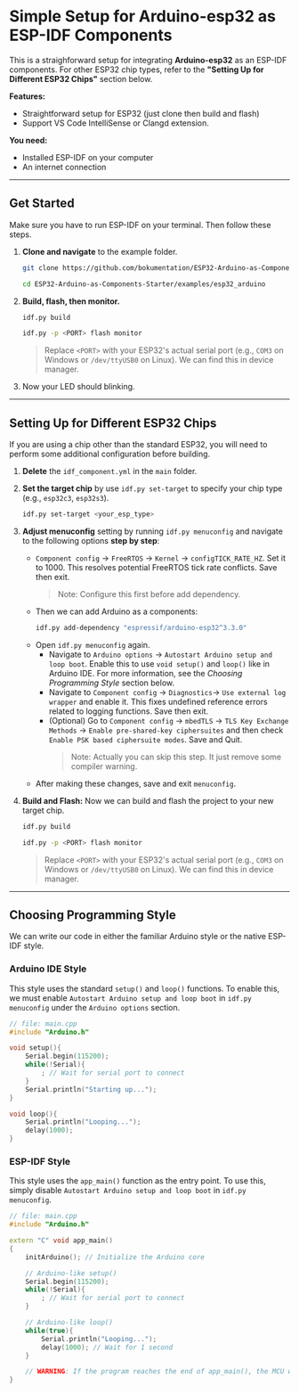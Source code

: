 # Simple Setup for Arduino-esp32 as ESP-IDF Components

This is a straighforward setup for integrating **Arduino-esp32** as an ESP-IDF components. For other ESP32 chip types, refer to the **"Setting Up for Different ESP32 Chips"** section below.

**Features:**
- Straightforward setup for ESP32 (just clone then build and flash)
- Support VS Code IntelliSense or Clangd extension.

**You need:**
- Installed ESP-IDF on your computer
- An internet connection

---
## Get Started
Make sure you have to run ESP-IDF on your terminal. Then follow these steps.
1. **Clone and navigate** to the example folder.
    ```bash
    git clone https://github.com/bokumentation/ESP32-Arduino-as-Components-Starter.git
    ```
    ```bash
    cd ESP32-Arduino-as-Components-Starter/examples/esp32_arduino
    ```
2. **Build, flash, then monitor.**
    ```bash
    idf.py build
    ```
    ```bash
    idf.py -p <PORT> flash monitor
    ```
    >
    > Replace `<PORT>` with your ESP32's actual serial port (e.g., `COM3` on Windows or `/dev/ttyUSB0` on Linux). We can find this in device manager.
3. Now your LED should blinking.

---
## Setting Up for Different ESP32 Chips
If you are using a chip other than the standard ESP32, you will need to perform some additional configuration before building.
1. **Delete** the `idf_component.yml` in the `main` folder.
2. **Set the target chip** by use `idf.py set-target` to specify your chip type (e.g., `esp32c3`, `esp32s3`).
    ```bash
    idf.py set-target <your_esp_type>
    ```
3. **Adjust menuconfig** setting by running `idf.py menuconfig` and navigate to the following options **step by step**:
    - `Component config` -> `FreeRTOS` -> `Kernel` -> `configTICK_RATE_HZ`. Set it to 1000. This resolves potential FreeRTOS tick rate conflicts. Save then exit.
        > Note: Configure this first before add dependency.
    - Then we can add Arduino as a components:
        ```bash
        idf.py add-dependency "espressif/arduino-esp32^3.3.0"
        ```
    - Open `idf.py menuconfig` again.
        - Navigate to `Arduino options` -> `Autostart Arduino setup and loop boot`. Enable this to use `void setup()` and `loop()` like in Arduino IDE. For more information, see the _Choosing Programming Style_ section below.
        - Navigate to `Component config` -> `Diagnostics`-> `Use external log wrapper` and enable it. This fixes undefined reference errors related to logging functions. Save then exit.
        - (Optional) Go to `Component config` -> `mbedTLS` -> `TLS Key Exchange Methods` -> `Enable pre-shared-key ciphersuites` and then check `Enable PSK based ciphersuite modes`. Save and Quit.  
            > Note: Actually you can skip this step. It just remove some compiler warning.
    - After making these changes, save and exit `menuconfig`.
    
4. **Build and Flash:** Now we can build and flash the project to your new target chip.
    ```bash
    idf.py build
    ```
    ```bash
    idf.py -p <PORT> flash monitor
    ```
    > Replace `<PORT>` with your ESP32's actual serial port (e.g., `COM3` on Windows or `/dev/ttyUSB0` on Linux). We can find this in device manager.

---
## Choosing Programming Style

We can write our code in either the familiar Arduino style or the native ESP-IDF style.

### Arduino IDE Style
This style uses the standard `setup()` and `loop()` functions. To enable this, we must enable `Autostart Arduino setup and loop boot` in `idf.py menuconfig` under the `Arduino options` section.

```cpp
// file: main.cpp
#include "Arduino.h"

void setup(){
    Serial.begin(115200);
    while(!Serial){
        ; // Wait for serial port to connect
    }
    Serial.println("Starting up...");
}

void loop(){
    Serial.println("Looping...");
    delay(1000);
}
```


### ESP-IDF Style
This style uses the `app_main()` function as the entry point. To use this, simply disable `Autostart Arduino setup and loop boot` in `idf.py menuconfig`.
```cpp
// file: main.cpp
#include "Arduino.h"

extern "C" void app_main()
{
    initArduino(); // Initialize the Arduino core

    // Arduino-like setup()
    Serial.begin(115200);
    while(!Serial){
        ; // Wait for serial port to connect
    }

    // Arduino-like loop()
    while(true){
        Serial.println("Looping...");
        delay(1000); // Wait for 1 second
    }

    // WARNING: If the program reaches the end of app_main(), the MCU will restart.
}
```